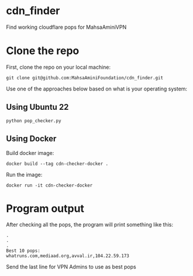 # cdn_finder
Find working cloudflare pops for MahsaAminiVPN


# Clone the repo
First, clone the repo on your local machine:
```
git clone git@github.com:MahsaAminiFoundation/cdn_finder.git
```

Use one of the approaches below based on what is your operating system:

##  Using Ubuntu 22
```
python pop_checker.py
```


## Using Docker
Build docker image:

```
docker build --tag cdn-checker-docker .
```

Run the image:
```
docker run -it cdn-checker-docker
```


# Program output

After checking all the pops, the program will print something like this:
```
.
.
.
Best 10 pops:
whatruns.com,mediaad.org,avval.ir,104.22.59.173
````

Send the last line for VPN Admins to use as best pops